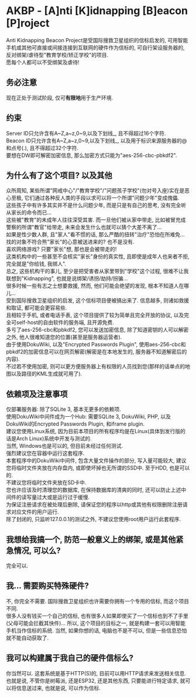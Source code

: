 <!--
 * @Author: FunctionSir
 * @Date: 2023-07-14 23:10:45
 * @LastEditTime: 2024-10-07 18:49:13
 * @LastEditors: FunctionSir
 * @Description: [A]nti [K]idnapping [B]eacon [P]roject
 * @FilePath: /AKBP/README.md
-->

# AKBP - [A]nti [K]idnapping [B]eacon [P]roject

Anti Kidnapping Beacon Project是受国际搜救卫星组织的信标启发的, 可用智能手机或其他可直接或间接连接到互联网的硬件作为信标的, 可自行架设服务器的, 反对绑架/虐待型"教育学校/矫正学校"的项目.  
愿每个人都可以不受绑架及虐待!  

## 务必注意

现在正处于测试阶段, 仅可**有限地**用于生产环境.  

## 约束

Server ID只允许含有A\~Z,a\~z,0\~9,以及下划线\_, 且不得超过16个字符.  
Beacon ID只允许含有A\~Z,a\~z,0\~9,以及下划线\_, 以及用于标识来源服务器的@和点号(.), 且不得超过32个字符.  
要想在DW即可解密加密信息, 那么加密方式只能为"aes-256-cbc-pbkdf2".  

## 为什么有了这个项目? 以及其他

众所周知, 某些所谓"网戒中心"/"教育学校"/"问题孩子学校"(勿对号入座)实在是恶心至极, 它们通过各种反人类的手段以求可以将一个所谓"问题少年"变成傀儡.  
这些孩子中有许多其实并不是什么问题少年, 而是只是有自己的思考, 没有完全听从家长的命令而已...  
这些被"教育"的未成年人往往深受其害. 而一旦他们被从家中带走, 比如被冒充成警察的所谓"教官"给带走, 未来会发生什么也就可以猜个大差不离了...  
如果是性少数人群, 且"家人"看不惯的话, 那么严酷的扭转"治疗"恐怕在所难免...  
找的对象不符合熊"家长"的心意被送进来的? 也不是没有.  
喜欢网络游戏? 只要"家长"想, 那也是会被带走的!  
这类机构中的一些甚至不会核实"家长"身份的真实性, 且即使是成年人也来者不拒, 完全就是"你给钱, 我绑人".  
总之, 这些机构干的事儿, 至少是把受害者从家里带到"学校"这个过程, 很难不让我联想到"Kidnapping", 也就是说绑架/诱拐/劫持/拐骗...  
很多时候一些有志之士想要救援, 然而, 他们可能会绝望的发现, 根本不知道人在哪儿...  
受到国际搜救卫星组织的启发, 这个信标项目便被搞出来了. 信息越多, 则诸如救援和取证, 都可能会更容易些.  
且相较于手机, 或者电话手表, 这个项目提供了较为简单且完全开放的协议, 以及完全可self-host的自由软件的服务端, 且开源免费.  
多亏了aes-256-cbc和pbkdf2, 您可以发送加密信息, 除了知道密钥的人可以解密之外, 他人很难知道您的位置(甚至是服务器运营者).  
由于使用DokuWiki, 以及"Encrypted Passwords Plugin", 使用aes-256-cbc和pbkdf2的加密信息可以在网页解密(解密是在本地发生的, 服务器不知道解密后的内容).  
不过若不使用加密, 则可以更方便服务器上有权限的人员找到您(那样的话单点的地图以及路径的KML生成就可用了).  

## 依赖项及注意事项

仅部署服务器: 除了SQLite 3, 基本无更多的依赖项.  
使用DokuWiki中间件成为一个Hub: 需要SQLite 3, DokuWiki, PHP, 以及DokuWiki的Encrypted Passwords Plugin, 和iframe plugin.  
建议您使用Linux系统, 因为目前本项目的所有程序均是在Linux(具体到发行版的话是Arch Linux)系统中开发与测试的.  
当然, Windows也是可以的, 但目前未经过任何测试.  
强烈建议您在容器中运行这套程序.  
本套程序中的DokuWiki中间件, 包含大量文件操作的部分, 写入量可能较大, 建议您将临时文件夹放在内存盘内, 或即使坏掉也无所谓的SSD中. 至于HDD, 也是可以的.  
不建议您将临时文件夹放在SD卡中.  
您也许应该及时清理您的数据库, 在保持数据库的清爽的同时, 还可以防止上述中间件的读写量过大或是运行过于缓慢.  
为保证注册请求在被处理后删除, 请保证您的程序以http或其他有权限删除注册请求对应文件的用户运行.  
除了封闭的, 只监听127.0.0.1的测试之外, 不建议您使用root用户运行此套程序.  

## 我想给我搞一个, 防范一般意义上的绑架, 或是其他紧急情况, 可以么?

完全可以.  

## 我... 需要购买特殊硬件?

不, 你完全不需要. 国际搜救卫星组织也许需要你拥有一个专用的信标, 而这个项目不同.  
很多人没有钱买一个自己的信标, 也有很多人如果即使买了一个信标也到不了手里(父母可能会拦截其快件)...
所以, 这个项目的目标之一, 就是构建一套可以用智能手机当作信标的系统. 当然, 如果你想的话, 电脑也不是不可以, 但是一些信息恐怕就不能自动获取了.  

## 我可以构建属于我自己的硬件信标么?

你当然可以. 这套系统是基于HTTP(S)的, 目前可以用HTTP请求来发送相关信息. 也就是说, 不管你是树莓派, 还是ESP32, 还是其他东西, 只要能进行特定请求, 就可以将信息送过来, 也就是说, 可以作为信标.  
